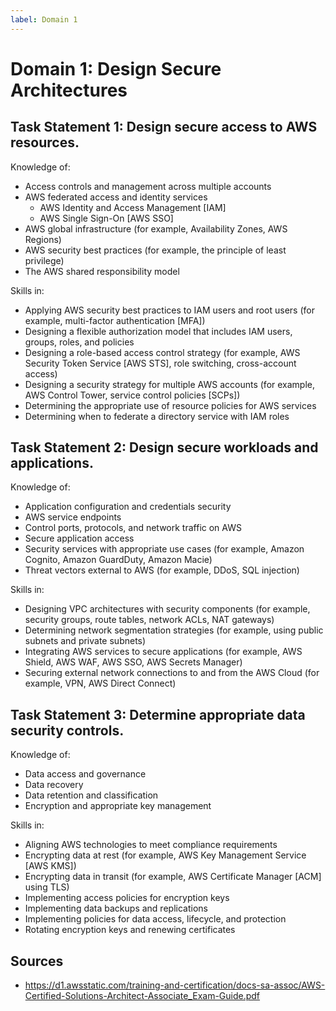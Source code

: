 ```yaml
---
label: Domain 1
---
```


# Domain 1: Design Secure Architectures

## Task Statement 1: Design secure access to AWS resources.

Knowledge of:

- Access controls and management across multiple accounts
- AWS federated access and identity services
  - AWS Identity and Access Management [IAM]
  - AWS Single Sign-On [AWS SSO]
- AWS global infrastructure (for example, Availability Zones, AWS Regions)
- AWS security best practices (for example, the principle of least privilege)
- The AWS shared responsibility model

Skills in:

- Applying AWS security best practices to IAM users and root users (for example, multi-factor authentication [MFA])
- Designing a flexible authorization model that includes IAM users, groups, roles, and policies
- Designing a role-based access control strategy (for example, AWS Security Token Service [AWS STS], role switching, cross-account access)
- Designing a security strategy for multiple AWS accounts (for example, AWS Control Tower, service control policies [SCPs])
- Determining the appropriate use of resource policies for AWS services
- Determining when to federate a directory service with IAM roles

## Task Statement 2: Design secure workloads and applications.

Knowledge of:

- Application configuration and credentials security
- AWS service endpoints
- Control ports, protocols, and network traffic on AWS
- Secure application access
- Security services with appropriate use cases (for example, Amazon Cognito, Amazon GuardDuty, Amazon Macie)
- Threat vectors external to AWS (for example, DDoS, SQL injection)

Skills in:

- Designing VPC architectures with security components (for example, security groups, route tables, network ACLs, NAT gateways)
- Determining network segmentation strategies (for example, using public subnets and private subnets)
- Integrating AWS services to secure applications (for example, AWS Shield, AWS WAF, AWS SSO, AWS Secrets Manager)
- Securing external network connections to and from the AWS Cloud (for example, VPN, AWS Direct Connect)

## Task Statement 3: Determine appropriate data security controls.

Knowledge of:

- Data access and governance
- Data recovery
- Data retention and classification
- Encryption and appropriate key management

Skills in:

- Aligning AWS technologies to meet compliance requirements
- Encrypting data at rest (for example, AWS Key Management Service [AWS KMS])
- Encrypting data in transit (for example, AWS Certificate Manager [ACM] using TLS)
- Implementing access policies for encryption keys
- Implementing data backups and replications
- Implementing policies for data access, lifecycle, and protection
- Rotating encryption keys and renewing certificates

## Sources

- https://d1.awsstatic.com/training-and-certification/docs-sa-assoc/AWS-Certified-Solutions-Architect-Associate_Exam-Guide.pdf